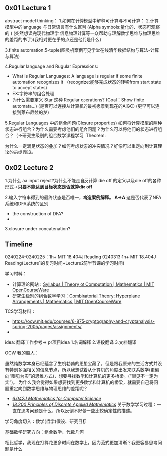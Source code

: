 ## 0x01 Lecture 1
abstract model thinking：
1.如何在计算模型中解释可计算与不可计算：
2.计算模型中的language 与日常语言有什么区别
(Alpha symbols:量化的、状态可观察的 )
(突然想读完现代物理学 信息物理计算等一众帮助与理解数学思维与物理思维的差距的书了)(我相对更在乎的点还是他们是什么)

3.finite automation:5-tuple(图灵机案例可见学堂在线清华数据结构与算法-计算与算法)

4.Rugular language and Rugular Expressions:
- What is Regular Languages: A language is regular if some finite automation recognizes it （recognize:能够完成状态的转移from start state to accept states)
- EX:字符串的组合处理
- 为什么需要定义 Star 这种 Regular operations?
(Goal：Show finite automata...)
(是否可以连接从计算机的最初愿景到现在的AIGC)
(更早可以连接到莱布尼兹的梦)


5.Regular Languages 中的组合问题(Closure properties)
如何将计算模型的两种状态进行组合？为什么需要考虑他们的组合问题？为什么可以将他们的状态进行组合？（->研究生级别的组合数学课程学习)
Theorem:

为什么一定满足状态的叠加？如何考虑状态的冲突情况？好像可以重定向到计算理论的前提假设。




## 0x02 Lecture 2

1.为什么 aa input reject?为什么不能走自反计算
die off 的定义以及die off的各种形式->**只要不能达到目标状态是否就算die off**

2.输入字符串得到的最终状态是否唯一，**构造案例解释。 A->A**  这是否代表了NFA系统和DFA系统的区别
- the construction of DFA?
- 
3.closure under concatenation?



## Timeline

0240224-0240225：1h+  MIT 18.404J Reading
0240313:1h+  MIT 18.404J Reading(Lecture1的复习时间+Lecture2前半节课的学习时间)


学习材料：
- 计算理论网站：[Syllabus | Theory of Computation | Mathematics | MIT OpenCourseWare](https://ocw.mit.edu/courses/18-404j-theory-of-computation-fall-2020/pages/syllabus/)
- 研究生级别的组合数学学习：[Combinatorial Theory: Hyperplane Arrangements | Mathematics | MIT OpenCourseWare](https://ocw.mit.edu/courses/18-315-combinatorial-theory-hyperplane-arrangements-fall-2004/)


TCS学习材料：
- https://ocw.mit.edu/courses/6-875-cryptography-and-cryptanalysis-spring-2005/pages/assignments/
- 

idea:
翻译工作参考-> pr项目idea
1.名词解释 2.语段翻译 3.文档翻译

OCW 我的超人：


虽然纯数学本身已经蕴含了生机勃勃的思想宝藏了，但是跟我原来的生活方式并没有特别多强相关的信息节点，所以我想试着从计算机的角度出发来联系数学(更偏向“眼见为实”的思维方式)，想要寻找数学和计算机的更多桥梁。(“眼见不一定为实”)。
为什么我会觉得如果想要找到更多数学和计算机的桥梁，就需要自己将问题重定向到数学思维与物理思维的差距呢？
- [_6.042J Mathematics for Computer Science_](https://ocw.mit.edu/courses/6-042j-mathematics-for-computer-science-spring-2015)
- _[18.200 Principles of Discrete Applied Mathematics](https://ocw.mit.edu/courses/18-310-principles-of-discrete-applied-mathematics-fall-2013)_
关于数学学习过程：一直在思考问题是什么，所以反倒不好做一些比较确定性的描述。


学习角度切入：数学(哲学)假设、研究目标


基础数学研究方向：组合数学、代数几何


相比哲学，我现在打算花更多时间在数学上，因为范式更加清晰？我更容易思考问题是什么